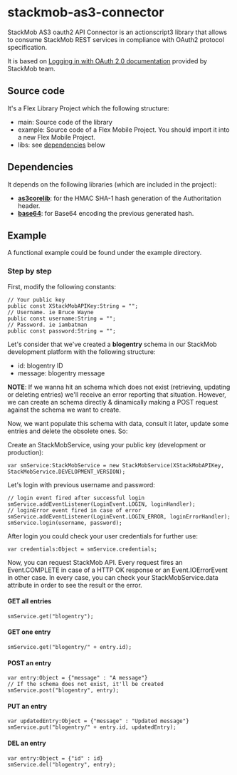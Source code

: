 # stackmob-as3-connector

StackMob AS3 oauth2 API Connector is an actionscript3 library that allows to consume StackMob REST services in compliance with OAuth2 protocol specification.

It is based on [Logging in with OAuth 2.0 documentation](https://gist.github.com/f5e8dc879f506c9a0268) provided by StackMob team.

## Source code

It's a Flex Library Project which the following structure:
  * main: Source code of the library
  * example: Source code of a Flex Mobile Project. You should import it into a new Flex Mobile Project.
  * libs: see [dependencies](#dependencies) below

## Dependencies

It depends on the following libraries (which are included in the project):

  * **[as3corelib](https://github.com/mikechambers/as3corelib)**: for the HMAC SHA-1 hash generation of the Authoritation header.
  * **[base64](http://www.sociodox.com/base64.html)**: for Base64 encoding the previous generated hash.

## Example

A functional example could be found under the example directory. 

### Step by step

First, modify the following constants:

    // Your public key
    public const XStackMobAPIKey:String = "";
    // Username. ie Bruce Wayne
    public const username:String = "";
    // Password. ie iambatman
    public const password:String = "";

Let's consider that we've created a **blogentry** schema in our StackMob development platform with the following structure:

  * id: blogentry ID
  * message: blogentry message

**NOTE**: If we wanna hit an schema which does not exist (retrieving, updating or deleting entries) we'll receive an error reporting that situation. However, we can create an schema directly & dinamically making a POST request against the schema we want to create.

Now, we want populate this schema with data, consult it later, update some entries and delete the obsolete ones. So:

Create an StackMobService, using your public key (development or production):

    var smService:StackMobService = new StackMobService(XStackMobAPIKey, StackMobService.DEVELOPMENT_VERSION);
    
Let's login with previous username and password:

    // login event fired after successful login
    smService.addEventListener(LoginEvent.LOGIN, loginHandler);
    // loginError event fired in case of error
    smService.addEventListener(LoginEvent.LOGIN_ERROR, loginErrorHandler);
    smService.login(username, password);
    
After login you could check your user credentials for further use:

    var credentials:Object = smService.credentials;

Now, you can request StackMob API. Every request fires an Event.COMPLETE in case of a HTTP OK response or an Event.IOErrorEvent in other case. In every case, you can check your StackMobService.data attribute in order to see the result or the error.

#### GET all entries

    smService.get("blogentry");
    
#### GET one entry
    
    smService.get("blogentry/" + entry.id);
    
#### POST an entry

    var entry:Object = {"message" : "A message"}
    // If the schema does not exist, it'll be created
    smService.post("blogentry", entry);
    
#### PUT an entry

    var updatedEntry:Object = {"message" : "Updated message"}
    smService.put("blogentry/" + entry.id, updatedEntry);
    
#### DEL an entry

    var entry:Object = {"id" : id}
    smService.del("blogentry", entry);